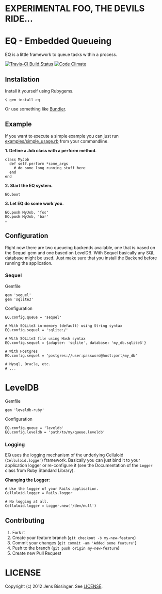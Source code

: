 # EXPERIMENTAL FOO, THE DEVILS RIDE...

# EQ - Embedded Queueing

EQ is a little framework to queue tasks within a process.

[![Travis-CI Build Status](https://secure.travis-ci.org/dpree/eq.png)](https://secure.travis-ci.org/dpree/eq)
[![Code Climate](https://codeclimate.com/badge.png)](https://codeclimate.com/github/dpree/eq)

## Installation

Install it yourself using Rubygems.

    $ gem install eq

Or use something like [Bundler](http://gembundler.com/).

## Example

If you want to execute a simple example you can just run [examples/simple_usage.rb](./examples/simple_usage.rb) from your commandline.

**1. Define a Job class with a perform method.**

	class MyJob
	  def self.perform *some_args
	    # do some long running stuff here
	  end
	end

**2. Start the EQ system.**

	EQ.boot
	
**3. Let EQ do some work you.**

	EQ.push MyJob, 'foo'
	EQ.push MyJob, 'bar'
	…	

## Configuration

Right now there are two queueing backends available, one that is based on the Sequel gem and one based on LevelDB. With Sequel basically any SQL database might be used. Just make sure that you install the Backend before running the application.

### Sequel

Gemfile

	gem 'sequel'
	gem 'sqlite3'

Configuration

	EQ.config.queue = 'sequel'
	
	# With SQLite3 in-memory (default) using String syntax
	EQ.config.sequel = 'sqlite:/' 
	
	# With SQLite3 file using Hash syntax
	EQ.config.sequel = {adapter: 'sqlite', database: 'my_db.sqlite3'}
	
	# With Postgres
	EQ.config.sequel = 'postgres://user:password@host:port/my_db'
	
	# Mysql, Oracle, etc.
	# ...

# LevelDB

Gemfile

	gem 'leveldb-ruby'

Configuration

	EQ.config.queue = 'leveldb'
	EQ.config.leveldb = 'path/to/my/queue.leveldb'

### Logging

EQ uses the logging mechanism of the underlying Celluloid (`Celluloid.logger`) framework. Basically you can just bind it to your application logger or re-configure it (see the Documentation of the `Logger` class from Ruby Standard Library).

**Changing the Logger:**

	# Use the logger of your Rails application.
	Celluloid.logger = Rails.logger
	
	# No logging at all.
	Celluloid.logger = Logger.new('/dev/null')

## Contributing

1. Fork it
2. Create your feature branch (`git checkout -b my-new-feature`)
3. Commit your changes (`git commit -am 'Added some feature'`)
4. Push to the branch (`git push origin my-new-feature`)
5. Create new Pull Request

# LICENSE

Copyright (c) 2012 Jens Bissinger. See [LICENSE](LICENSE).

